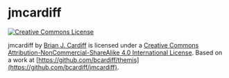 # jmcardiff

[![Creative Commons License](https://i.creativecommons.org/l/by-nc-sa/4.0/88x31.png)](http://creativecommons.org/licenses/by-nc-sa/4.0/)

jmcardiff by [Brian J. Cardiff](https://github.com/bcardiff) is licensed under a [Creative Commons Attribution-NonCommercial-ShareAlike 4.0 International License](http://creativecommons.org/licenses/by-nc-sa/4.0/).
Based on a work at [https://github.com/bcardiff/themis](https://github.com/bcardiff/jmcardiff).
